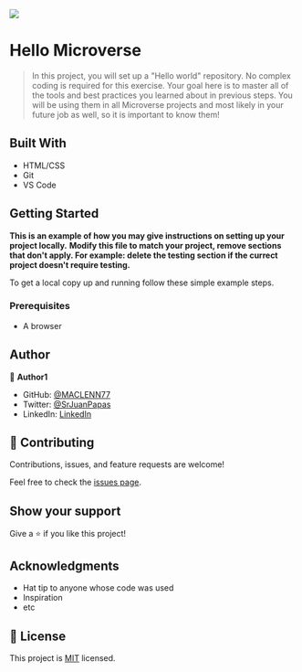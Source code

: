 ![](https://img.shields.io/badge/Microverse-blueviolet)

# Hello Microverse

> In this project, you will set up a "Hello world" repository. No complex coding is required for this exercise. Your goal here is to master all of the tools and best practices you learned about in previous steps. You will be using them in all Microverse projects and most likely in your future job as well, so it is important to know them!


## Built With

- HTML/CSS
- Git
- VS Code


## Getting Started

**This is an example of how you may give instructions on setting up your project locally.**
**Modify this file to match your project, remove sections that don't apply. For example: delete the testing section if the currect project doesn't require testing.**


To get a local copy up and running follow these simple example steps.

### Prerequisites
- A browser

## Author

👤 **Author1**

- GitHub: [@MACLENN77](https://github.com/MACLENN77)
- Twitter: [@SrJuanPapas](https://twitter.com/SRJUANPAPAS)
- LinkedIn: [LinkedIn](https://linkedin.com/in/juanpaulopereztejada)

## 🤝 Contributing

Contributions, issues, and feature requests are welcome!

Feel free to check the [issues page](https://github.com/Maclenn77/CR-Hello-Microverse/issues).

## Show your support

Give a ⭐️ if you like this project!

## Acknowledgments

- Hat tip to anyone whose code was used
- Inspiration
- etc

## 📝 License

This project is [MIT](./MIT.md) licensed.
